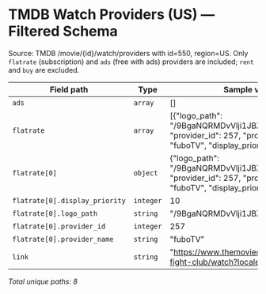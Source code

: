 # TMDB Watch Providers (US) — Filtered Schema

Source: TMDB /movie/{id}/watch/providers with id=550, region=US. Only `flatrate` (subscription) and `ads` (free with ads) providers are included; `rent` and `buy` are excluded.

| Field path | Type | Sample value |
|---|---|---|
| `ads` | `array` | [] |
| `flatrate` | `array` | [{"logo_path": "/9BgaNQRMDvVlji1JBZi6tcfxpKx.jpg", "provider_id": 257, "provider_name": "fuboTV", "display_priority": 10}] |
| `flatrate[0]` | `object` | {"logo_path": "/9BgaNQRMDvVlji1JBZi6tcfxpKx.jpg", "provider_id": 257, "provider_name": "fuboTV", "display_priority": 10} |
| `flatrate[0].display_priority` | `integer` | 10 |
| `flatrate[0].logo_path` | `string` | "/9BgaNQRMDvVlji1JBZi6tcfxpKx.jpg" |
| `flatrate[0].provider_id` | `integer` | 257 |
| `flatrate[0].provider_name` | `string` | "fuboTV" |
| `link` | `string` | "https://www.themoviedb.org/movie/550-fight-club/watch?locale=US" |

_Total unique paths: 8_